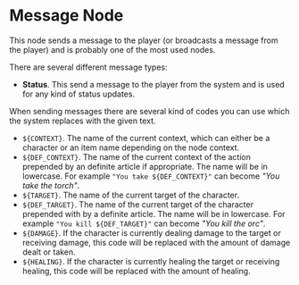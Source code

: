 # Message Node

This node sends a message to the player (or broadcasts a message from the player) and is probably one of the most used nodes.

There are several different message types:

* **Status**. This send a message to the player from the system and is used for any kind of status updates.

When sending messages there are several kind of codes you can use which the system replaces with the given text.

* ```${CONTEXT}```. The name of the current context, which can either be a character or an item name depending on the node context.
* ```${DEF_CONTEXT}```. The name of the current context of the action prepended by an definite article if appropriate. The name will be in lowercase. For example ```"You take ${DEF_CONTEXT}"``` can become *"You take the torch"*.
* ```${TARGET}```. The name of the current target of the character.
* ```${DEF_TARGET}```. The name of the current target of the character prepended with by a definite article. The name will be in lowercase. For example ```"You kill ${DEF_TARGET}"``` can become *"You kill the orc"*.
* ```${DAMAGE}```. If the character is currently dealing damage to the target or receiving damage, this code will be replaced with the amount of damage dealt or taken.
* ```${HEALING}```. If the character is currently healing the target or receiving healing, this code will be replaced with the amount of healing.
